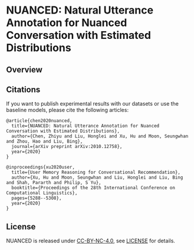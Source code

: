# NUANCED: Natural Utterance Annotation for Nuanced Conversation with Estimated Distributions 

## Overview


## Citations

If you want to publish experimental results with our datasets or use the baseline models, please cite the following articles:
```
@article{chen2020nuanced,
  title={NUANCED: Natural Utterance Annotation for Nuanced Conversation with Estimated Distributions},
  author={Chen, Zhiyu and Liu, Honglei and Xu, Hu and Moon, Seungwhan and Zhou, Hao and Liu, Bing},
  journal={arXiv preprint arXiv:2010.12758},
  year={2020}
}
```
```
@inproceedings{xu2020user,
  title={User Memory Reasoning for Conversational Recommendation},
  author={Xu, Hu and Moon, Seungwhan and Liu, Honglei and Liu, Bing and Shah, Pararth and Philip, S Yu},
  booktitle={Proceedings of the 28th International Conference on Computational Linguistics},
  pages={5288--5308},
  year={2020}
}
```

## License

NUANCED is released under [CC-BY-NC-4.0](https://creativecommons.org/licenses/by-nc/4.0/), see [LICENSE](LICENSE) for details.



